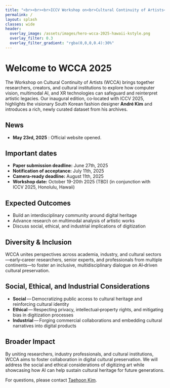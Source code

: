 ```yaml
---
title: "<br><br><br>ICCV Workshop on<br>Cultural Continuity of Artists<br><br><br>"
permalink: /
layout: splash
classes: wide
header:
  overlay_image: /assets/images/hero-wcca-2025-hawaii-kstyle.png
  overlay_filter: 0.3
  overlay_filter_gradient: "rgba(0,0,0,0.4):30%"
---
```


# Welcome to **WCCA 2025**

The Workshop on Cultural Continuity of Artists (WCCA) brings together researchers, creators, and cultural institutions to explore how computer vision, multimodal AI, and XR technologies can safeguard and reinterpret artistic legacies. Our inaugural edition, co‑located with ICCV 2025, highlights the visionary South Korean fashion designer **André Kim** and introduces a rich, newly curated dataset from his archives.

## News

- **May 23rd, 2025** : Official website opened.

## Important dates
- **Paper submission deadline:** June 27th, 2025 
- **Notification of acceptance:** July 11th, 2025
- **Camera‑ready deadline:** August 11th, 2025
- **Workshop date:** October 19-20th 2025 (TBD) (in conjunction with ICCV 2025, Honolulu, Hawaii)

## Expected Outcomes
- Build an interdisciplinary community around digital heritage
- Advance research on multimodal analysis of artistic works
- Discuss social, ethical, and industrial implications of digitization

## Diversity & Inclusion

WCCA unites perspectives across academia, industry, and cultural sectors—early‑career researchers, senior experts, and professionals from multiple continents—to foster an inclusive, multidisciplinary dialogue on AI‑driven cultural preservation.

## Social, Ethical, and Industrial Considerations

- **Social** — Democratizing public access to cultural heritage and reinforcing cultural identity  
- **Ethical** — Respecting privacy, intellectual‑property rights, and mitigating bias in digitization processes  
- **Industrial** — Forging commercial collaborations and embedding cultural narratives into digital products

## Broader Impact
By uniting researchers, industry professionals, and cultural institutions, WCCA
aims to foster collaboration in digital cultural preservation. We will address the
social and ethical considerations of digitizing art while showcasing how AI can
help sustain cultural heritage for future generations.

For questions, please contact [Taehoon Kim](mailto:taehoonkim@sogang.ac.kr).
